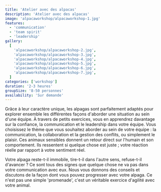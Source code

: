 ```yaml
---
title: 'Atelier avec des alpacas'
description: 'Atelier avec des alpacas'
image: 'alpacaworkshop/alpacaworkshop-1.jpg'
features:
  - 'communication'
  - 'team spirit'
  - 'leadership'
gallery:
  [
    'alpacaworkshop/alpacaworkshop-2.jpg',
    'alpacaworkshop/alpacaworkshop-3.jpg',
    'alpacaworkshop/alpacaworkshop-4.jpg',
    'alpacaworkshop/alpacaworkshop-5.jpg',
    'alpacaworkshop/alpacaworkshop-6.jpg',
    'alpacaworkshop/alpacaworkshop-7.jpg',
  ]
categories: ['workshop']
duration: '2-3 heures'
groupSize: '8-50 personnes'
availability: 'Sur demande'
---
```


Grâce à leur caractère unique, les alpagas sont parfaitement adaptés pour explorer ensemble les différentes façons d'aborder une situation au sein d'une équipe.
À travers de petits exercices, vous en apprendrez davantage sur la confiance, la communication et le leadership dans votre équipe. Vous choisissez le thème que vous souhaitez aborder au sein de votre équipe : la communication, la collaboration et la gestion des conflits, ou simplement le plaisir. Ces animaux sensibles donnent un retour direct sur l'humain et son comportement. Ils ressentent si quelque chose est juste ; votre réaction réelle par rapport à votre sentiment réel.

Votre alpaga reste-t-il immobile, tire-t-il dans l'autre sens, refuse-t-il d'avancer ? Ce sont tous des signes que quelque chose ne va pas dans votre communication avec eux. Nous vous donnons des conseils et discutons de la façon dont vous pouvez progresser avec votre alpaga. Ce n'est pas une simple 'promenade', c'est un véritable exercice d'agilité avec votre animal.
